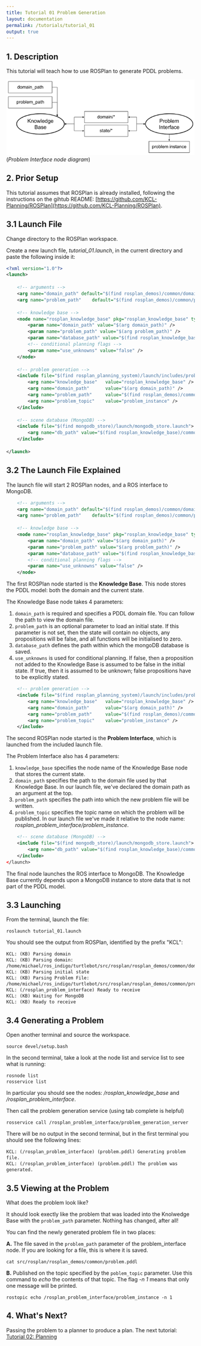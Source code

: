 ```yaml
---
title: Tutorial 01 Problem Generation
layout: documentation
permalink: /tutorials/tutorial_01
output: true
---
```


## 1. Description

This tutorial will teach how to use ROSPlan to generate PDDL problems.

![Problem Generation node diagram](./tutorial_01.png)
(*Problem Interface node diagram*)

## 2. Prior Setup

This tutorial assumes that ROSPlan is already installed, following the instructions on the gihtub README:
[https://github.com/KCL-Planning/ROSPlan](https://github.com/KCL-Planning/ROSPlan).

## 3.1 Launch File

Change directory to the  ROSPlan workspace.

Create a new launch file, *tutorial_01.launch*, in the current directory and paste the following inside it:

```xml
<?xml version="1.0"?>
<launch>

	<!-- arguments -->
	<arg name="domain_path"	default="$(find rosplan_demos)/common/domain_turtlebot.pddl" />
	<arg name="problem_path"	default="$(find rosplan_demos)/common/problem_turtlebot.pddl" />

	<!-- knowledge base -->
	<node name="rosplan_knowledge_base" pkg="rosplan_knowledge_base" type="knowledgeBase" respawn="false" output="screen">
		<param name="domain_path" value="$(arg domain_path)" />
		<param name="problem_path" value="$(arg problem_path)" />
		<param name="database_path" value="$(find rosplan_knowledge_base)/common/mongoDB/" />
		<!-- conditional planning flags -->
		<param name="use_unknowns" value="false" />
	</node>

	<!-- problem generation -->
	<include file="$(find rosplan_planning_system)/launch/includes/problem_interface.launch">
		<arg name="knowledge_base"   value="rosplan_knowledge_base" />
		<arg name="domain_path"      value="$(arg domain_path)" />
		<arg name="problem_path"     value="$(find rosplan_demos)/common/problem.pddl" />
		<arg name="problem_topic"    value="problem_instance" />
	</include>
	
	<!-- scene database (MongoDB) -->
	<include file="$(find mongodb_store)/launch/mongodb_store.launch">
		<arg name="db_path" value="$(find rosplan_knowledge_base)/common/mongoDB/"/>
	</include>

</launch>
```

## 3.2 The Launch File Explained

The launch file will start 2 ROSPlan nodes, and a ROS interface to MongoDB.

```xml
	<!-- arguments -->
	<arg name="domain_path"	default="$(find rosplan_demos)/common/domain_turtlebot.pddl" />
	<arg name="problem_path"	default="$(find rosplan_demos)/common/problem_turtlebot.pddl" />

	<!-- knowledge base -->
	<node name="rosplan_knowledge_base" pkg="rosplan_knowledge_base" type="knowledgeBase" respawn="false" output="screen">
		<param name="domain_path" value="$(arg domain_path)" />
		<param name="problem_path" value="$(arg problem_path)" />
		<param name="database_path" value="$(find rosplan_knowledge_base)/common/mongoDB/" />
		<!-- conditional planning flags -->
		<param name="use_unknowns" value="false" />
	</node>
```

The first ROSPlan node started is the **Knowledge Base**. This node stores the PDDL model: both the domain and the current state.

The Knowledge Base node takes 4 parameters:
1. `domain_path` is required and specifies a PDDL domain file. You can follow the path to view the domain file.
2. `problem_path` is an optional parameter to load an initial state. If this parameter is not set, then the state will contain no objects, any propositions will be false, and all functions will be initialised to zero.
3. `database_path` defines the path within which the mongoDB database is saved.
4. `use_unknowns` is used for conditional planning. If false, then a proposition not added to the Knowledge Base is assumed to be false in the initial state. If true, then it is assumed to be unknown; false propositions have to be explicitly stated.


```xml
	<!-- problem generation -->
	<include file="$(find rosplan_planning_system)/launch/includes/problem_interface.launch">
		<arg name="knowledge_base"   value="rosplan_knowledge_base" />
		<arg name="domain_path"      value="$(arg domain_path)" />
		<arg name="problem_path"     value="$(find rosplan_demos)/common/problem.pddl" />
		<arg name="problem_topic"    value="problem_instance" />
	</include>
```

The second ROSPlan node started is the **Problem Interface**, which is launched from the included launch file.

The Problem Interface also has 4 parameters:
1. `knowledge_base` specifies the node name of the Knowledge Base node that stores the current state.
2. `domain_path` specifies the path to the domain file used by that Knowledge Base. In our launch file, we've declared the domain path as an argument at the top.
3. `problem_path` specifies the path into which the new problem file will be written.
4. `problem_topic` specifies the topic name on which the problem will be published. In our launch file we've made it relative to the node name: *rosplan_problem_interface/problem_instance*.

```xml
	<!-- scene database (MongoDB) -->
	<include file="$(find mongodb_store)/launch/mongodb_store.launch">
		<arg name="db_path" value="$(find rosplan_knowledge_base)/common/mongoDB/"/>
	</include>
</launch>
```

The final node launches the ROS interface to MongoDB. The Knowledge Base currently depends upon a MongoDB instance to store data that is not part of the PDDL model.

## 3.3 Launching

From the terminal, launch the file:

```
roslaunch tutorial_01.launch
```

You should see the output from ROSPlan, identified by the prefix "KCL":

```
KCL: (KB) Parsing domain
KCL: (KB) Parsing domain: /home/michael/ros_indigo/turtlebot/src/rosplan/rosplan_demos/common/domain_turtlebot.pddl.
KCL: (KB) Parsing initial state
KCL: (KB) Parsing Problem File: /home/michael/ros_indigo/turtlebot/src/rosplan/rosplan_demos/common/problem_turtlebot.pddl.
KCL: (/rosplan_problem_interface) Ready to receive
KCL: (KB) Waiting for MongoDB
KCL: (KB) Ready to receive
```

## 3.4 Generating a Problem

Open another terminal and source the workspace.

```
source devel/setup.bash
```

In the second terminal, take a look at the node list and service list to see what is running:

```
rosnode list
rosservice list
```

In particular you should see the nodes: */rosplan_knowledge_base* and */rosplan_problem_interface*.

Then call the problem generation service (using tab complete is helpful)

```
rosservice call /rosplan_problem_interface/problem_generation_server
```

There will be no output in the second terminal, but in the first terminal you should see the following lines:

```
KCL: (/rosplan_problem_interface) (problem.pddl) Generating problem file.
KCL: (/rosplan_problem_interface) (problem.pddl) The problem was generated.
```

## 3.5 Viewing at the Problem

What does the problem look like?

It should look exectly like the problem that was loaded into the Knolwedge Base with the `problem_path` parameter. Nothing has changed, after all!

You can find the newly generated problem file in two places:

**A.** The file saved in the `problem_path` parameter of the problem_interface node. If you are looking for a file, this is where it is saved.

```
cat src/rosplan/rosplan_demos/common/problem.pddl
```

**B.** Published on the topic specified by the `poblem_topic` parameter. Use this command to *echo* the contents of that topic. The flag *-n 1* means that only one message will be printed.

```
rostopic echo /rosplan_problem_interface/problem_instance -n 1
```

## 4. What's Next?

Passing the problem to a planner to produce a plan. The next tutorial: [Tutorial 02: Planning](tutorial_02) 
